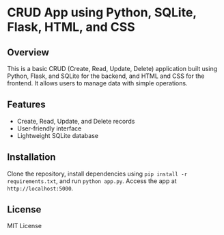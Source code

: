 <h1>CRUD App using Python, SQLite, Flask, HTML, and CSS</h1>

<h2>Overview</h2>
<p>This is a basic CRUD (Create, Read, Update, Delete) application built using Python, Flask, and SQLite for the backend, and HTML and CSS for the frontend. It allows users to manage data with simple operations.</p>

<h2>Features</h2>
<ul>
  <li>Create, Read, Update, and Delete records</li>
  <li>User-friendly interface</li>
  <li>Lightweight SQLite database</li>
</ul>

<h2>Installation</h2>
<p>Clone the repository, install dependencies using <code>pip install -r requirements.txt</code>, and run <code>python app.py</code>. Access the app at <code>http://localhost:5000</code>.</p>

<h2>License</h2>
<p>MIT License</p>
